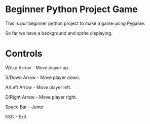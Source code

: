 Beginner Python Project Game
============================

This is our beginner python project to make a game using Pygame.

So far we have a background and sprite displaying.

Controls
==========
W/Up Arrow - Move player up.

S/Down Arrow - Move player down.

A/Left Arrow - Move player left.

D/Right Arrow - Move player right.

Space Bar - Jump

ESC - Exit

